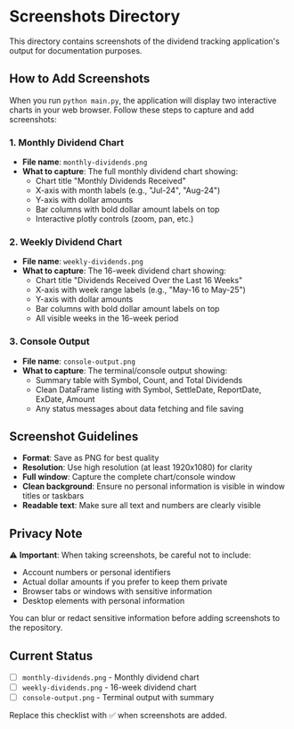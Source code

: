 # Screenshots Directory

This directory contains screenshots of the dividend tracking application's output for documentation purposes.

## How to Add Screenshots

When you run `python main.py`, the application will display two interactive charts in your web browser. Follow these steps to capture and add screenshots:

### 1. Monthly Dividend Chart
- **File name**: `monthly-dividends.png`
- **What to capture**: The full monthly dividend chart showing:
  - Chart title "Monthly Dividends Received"
  - X-axis with month labels (e.g., "Jul-24", "Aug-24")
  - Y-axis with dollar amounts
  - Bar columns with bold dollar amount labels on top
  - Interactive plotly controls (zoom, pan, etc.)

### 2. Weekly Dividend Chart
- **File name**: `weekly-dividends.png`
- **What to capture**: The 16-week dividend chart showing:
  - Chart title "Dividends Received Over the Last 16 Weeks"
  - X-axis with week range labels (e.g., "May-16 to May-25")
  - Y-axis with dollar amounts
  - Bar columns with bold dollar amount labels on top
  - All visible weeks in the 16-week period

### 3. Console Output
- **File name**: `console-output.png`
- **What to capture**: The terminal/console output showing:
  - Summary table with Symbol, Count, and Total Dividends
  - Clean DataFrame listing with Symbol, SettleDate, ReportDate, ExDate, Amount
  - Any status messages about data fetching and file saving

## Screenshot Guidelines

- **Format**: Save as PNG for best quality
- **Resolution**: Use high resolution (at least 1920x1080) for clarity
- **Full window**: Capture the complete chart/console window
- **Clean background**: Ensure no personal information is visible in window titles or taskbars
- **Readable text**: Make sure all text and numbers are clearly visible

## Privacy Note

⚠️ **Important**: When taking screenshots, be careful not to include:
- Account numbers or personal identifiers
- Actual dollar amounts if you prefer to keep them private
- Browser tabs or windows with sensitive information
- Desktop elements with personal information

You can blur or redact sensitive information before adding screenshots to the repository.

## Current Status

- [ ] `monthly-dividends.png` - Monthly dividend chart
- [ ] `weekly-dividends.png` - 16-week dividend chart  
- [ ] `console-output.png` - Terminal output with summary

Replace this checklist with ✅ when screenshots are added. 